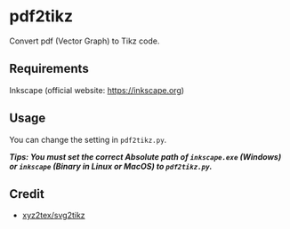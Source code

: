 # pdf2tikz
Convert pdf (Vector Graph) to Tikz code.

## Requirements
Inkscape (official website: https://inkscape.org)

## Usage
You can change the setting in `pdf2tikz.py`.

***Tips: You must set the correct Absolute path of `inkscape.exe` (Windows) or `inkscape` (Binary in Linux or MacOS) to `pdf2tikz.py`.***


## Credit
- [xyz2tex/svg2tikz](https://github.com/xyz2tex/svg2tikz)

